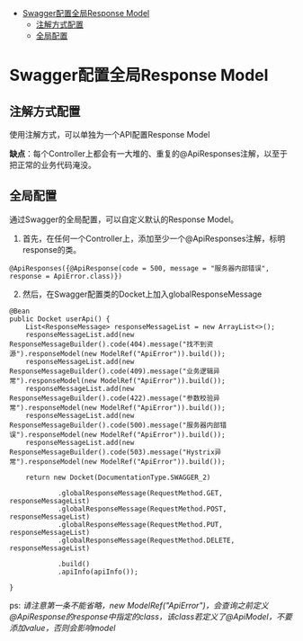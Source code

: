 - [Swagger配置全局Response Model](#swagger配置全局response-model)
  - [注解方式配置](#注解方式配置)
  - [全局配置](#全局配置)

# Swagger配置全局Response Model

## 注解方式配置
使用注解方式，可以单独为一个API配置Response Model

**缺点**：每个Controller上都会有一大堆的、重复的@ApiResponses注解，以至于把正常的业务代码淹没。

## 全局配置
通过Swagger的全局配置，可以自定义默认的Response Model。
1. 首先，在任何一个Controller上，添加至少一个@ApiResponses注解，标明response的类。
```
@ApiResponses({@ApiResponse(code = 500, message = "服务器内部错误", response = ApiError.class)})
```
2. 然后，在Swagger配置类的Docket上加入globalResponseMessage
```
@Bean
public Docket userApi() {
    List<ResponseMessage> responseMessageList = new ArrayList<>();
    responseMessageList.add(new ResponseMessageBuilder().code(404).message("找不到资源").responseModel(new ModelRef("ApiError")).build());
    responseMessageList.add(new ResponseMessageBuilder().code(409).message("业务逻辑异常").responseModel(new ModelRef("ApiError")).build());
    responseMessageList.add(new ResponseMessageBuilder().code(422).message("参数校验异常").responseModel(new ModelRef("ApiError")).build());
    responseMessageList.add(new ResponseMessageBuilder().code(500).message("服务器内部错误").responseModel(new ModelRef("ApiError")).build());
    responseMessageList.add(new ResponseMessageBuilder().code(503).message("Hystrix异常").responseModel(new ModelRef("ApiError")).build());

    return new Docket(DocumentationType.SWAGGER_2)

            .globalResponseMessage(RequestMethod.GET, responseMessageList)
            .globalResponseMessage(RequestMethod.POST, responseMessageList)
            .globalResponseMessage(RequestMethod.PUT, responseMessageList)
            .globalResponseMessage(RequestMethod.DELETE, responseMessageList)

            .build()
            .apiInfo(apiInfo());

}
```
ps:
*请注意第一条不能省略，new ModelRef("ApiError")，会查询之前定义@ApiResponse的response中指定的class，该class若定义了@ApiModel，不要添加value，否则会影响model*